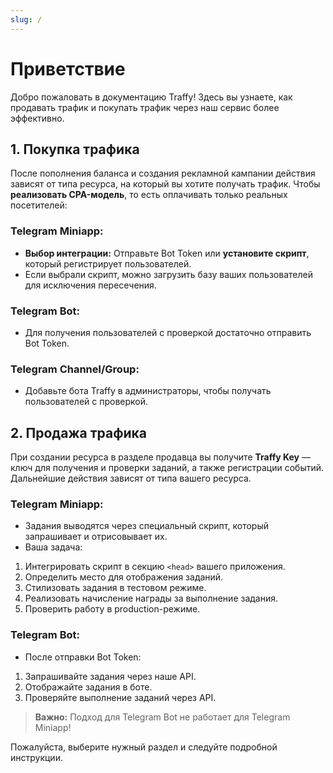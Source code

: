 ```yaml
---
slug: /
---
```


# Приветствие

Добро пожаловать в документацию Traffy! Здесь вы узнаете, как продавать трафик и покупать трафик через наш сервис более эффективно.

## 1. Покупка трафика

После пополнения баланса и создания рекламной кампании действия зависят от типа ресурса, на который вы хотите получать трафик. 
Чтобы **реализовать CPA-модель**, то есть оплачивать только реальных посетителей: 

### **Telegram Miniapp:**

- **Выбор интеграции:** Отправьте Bot Token или **установите скрипт**, который регистрирует пользователей.
- Если выбрали скрипт, можно загрузить базу ваших пользователей для исключения пересечения.

### **Telegram Bot:**

- Для получения пользователей с проверкой достаточно отправить Bot Token.

### **Telegram Channel/Group:**

- Добавьте бота Traffy в администраторы, чтобы получать пользователей с проверкой.

## 2. Продажа трафика

При создании ресурса в разделе продавца вы получите **Traffy Key** — ключ для получения и проверки заданий, а также регистрации событий. Дальнейшие действия зависят от типа вашего ресурса.

### **Telegram Miniapp:**

- Задания выводятся через специальный скрипт, который запрашивает и отрисовывает их.
- Ваша задача:
1. Интегрировать скрипт в секцию `<head>` вашего приложения.
2. Определить место для отображения заданий.
3. Стилизовать задания в тестовом режиме.
4. Реализовать начисление награды за выполнение задания.
5. Проверить работу в production-режиме.

### **Telegram Bot:**

- После отправки Bot Token:
1. Запрашивайте задания через наше API.
2. Отображайте задания в боте.
3. Проверяйте выполнение заданий через API.

> **Важно:** Подход для Telegram Bot не работает для Telegram Miniapp!

Пожалуйста, выберите нужный раздел и следуйте подробной инструкции.